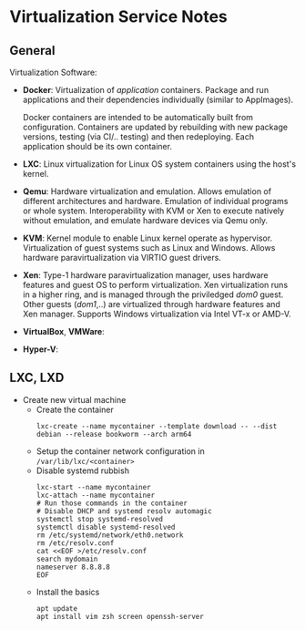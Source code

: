 Virtualization Service Notes
============================

General
-------

Virtualization Software:
- **Docker**: Virtualization of *application* containers. Package and run applications and their dependencies individually (similar to AppImages). 
  
  Docker containers are intended to be automatically built from configuration. Containers are updated by rebuilding with new package versions, testing (via CI/.. testing) and then redeploying. Each application should be its own container.

- **LXC**: Linux virtualization for Linux OS system containers using the host's kernel.

- **Qemu**: Hardware virtualization and emulation. Allows emulation of different architectures and hardware. Emulation of individual programs or whole system.
  Interoperability with KVM or Xen to execute natively without emulation, and emulate hardware devices via Qemu only.

- **KVM**: Kernel module to enable Linux kernel operate as hypervisor. Virtualization of guest systems such as Linux and Windows. Allows hardware paravirtualization via VIRTIO guest drivers.

- **Xen**: Type-1 hardware paravirtualization manager, uses hardware features and guest OS to perform virtualization. Xen virtualization runs in a higher ring, 
  and is managed through the priviledged *dom0* guest. Other guests (*dom1*,..) are virtualized through hardware features and Xen manager.
  Supports Windows virtualization via Intel VT-x or AMD-V. 

- **VirtualBox**, **VMWare**:

- **Hyper-V**:


LXC, LXD
--------

- Create new virtual machine
  - Create the container
    ```
    lxc-create --name mycontainer --template download -- --dist debian --release bookworm --arch arm64
    ```
  - Setup the container network configuration in `/var/lib/lxc/<container>`
  - Disable systemd rubbish
    ```
    lxc-start --name mycontainer
    lxc-attach --name mycontainer
    # Run those commands in the container
    # Disable DHCP and systemd resolv automagic
    systemctl stop systemd-resolved
    systemctl disable systemd-resolved
    rm /etc/systemd/network/eth0.network
    rm /etc/resolv.conf
    cat <<EOF >/etc/resolv.conf
    search mydomain
    nameserver 8.8.8.8
    EOF
    ```
  - Install the basics
    ```
    apt update
    apt install vim zsh screen openssh-server
    ```

